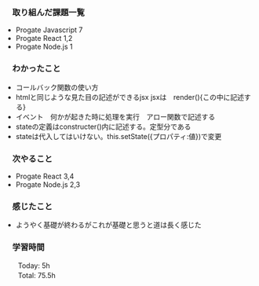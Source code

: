### 　取り組んだ課題一覧  
* Progate Javascript 7
* Progate React 1,2
* Progate Node.js 1
### 　わかったこと
* コールバック関数の使い方
* htmlと同じような見た目の記述ができるjsx jsxは　render(){この中に記述する}
* イベント　何かが起きた時に処理を実行　アロー関数で記述する
* stateの定義はconstructer()内に記述する。定型分である
* stateは代入してはいけない。this.setState({プロパティ:値})で変更
### 　次やること
* Progate React 3,4
* Progate Node.js 2,3
### 　感じたこと
* ようやく基礎が終わるがこれが基礎と思うと道は長く感じた
### 　学習時間
　　Today: 5h  
　　Total: 75.5h 
